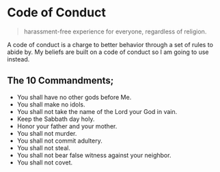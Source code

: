 # Code of Conduct

> harassment-free experience for everyone, regardless of religion.

A code of conduct is a charge to better behavior through a set of rules to abide by. My beliefs are built on a code of conduct so I am going to use instead.

## The 10 Commandments;

- You shall have no other gods before Me.
- You shall make no idols.
- You shall not take the name of the Lord your God in vain.
- Keep the Sabbath day holy.
- Honor your father and your mother.
- You shall not murder.
- You shall not commit adultery.
- You shall not steal.
- You shall not bear false witness against your neighbor.
- You shall not covet.
